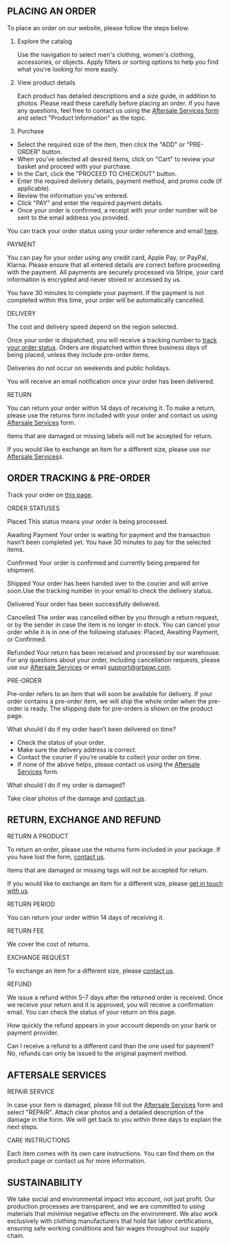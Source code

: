 ## PLACING AN ORDER

To place an order on our website, please follow the steps below.

1. Explore the catalog

   Use the navigation to select men's clothing, women's clothing, accessories, or objects. Apply filters or sorting options to help you find what you're looking for more easily.

2. View product details

   Each product has detailed descriptions and a size guide, in addition to photos. Please read these carefully before placing an order. If you have any questions, feel free to contact us using the [Aftersale Services form](/aftersale-services) and select "Product Information" as the topic.

3. Purchase

- Select the required size of the item, then click the "ADD" or "PRE-ORDER" button.
- When you've selected all desired items, click on "Cart" to review your basket and proceed with your purchase.
- In the Cart, click the "PROCEED TO CHECKOUT" button.
- Enter the required delivery details, payment method, and promo code (if applicable).
- Review the information you've entered.
- Click "PAY" and enter the required payment details.
- Once your order is confirmed, a receipt with your order number will be sent to the email address you provided.

You can track your order status using your order reference and email [here](/order-status).

PAYMENT

You can pay for your order using any credit card, Apple Pay, or PayPal, Klarna. Please ensure that all entered details are correct before proceeding with the payment. All payments are securely processed via Stripe, your card information is encrypted and never stored or accessed by us.

You have 30 minutes to complete your payment. If the payment is not completed within this time, your order will be automatically cancelled.

DELIVERY

The cost and delivery speed depend on the region selected.

Once your order is dispatched, you will receive a tracking number to [track your order status](/order-status). Orders are dispatched within three business days of being placed, unless they include pre-order items.

Deliveries do not occur on weekends and public holidays.

You will receive an email notification once your order has been delivered.

RETURN

You can return your order within 14 days of receiving it. To make a return, please use the returns form included with your order and contact us using [Aftersale Services](/aftersale-services) form.

Items that are damaged or missing labels will not be accepted for return.

If you would like to exchange an item for a different size, please use our [Aftersale Services](/aftersale-services)s.

## ORDER TRACKING & PRE-ORDER

Track your order on [this page](/order-status).

ORDER STATUSES

Placed
This status means your order is being processed.

Awaiting Payment
Your order is waiting for payment and the transaction hasn’t been completed yet. You have 30 minutes to pay for the selected items.

Confirmed
Your order is confirmed and currently being prepared for shipment.

Shipped
Your order has been handed over to the courier and will arrive soon.Use the tracking number in your email to check the delivery status.

Delivered
Your order has been successfully delivered.

Cancelled
The order was cancelled either by you through a return request, or by the sender in case the item is no longer in stock. You can cancel your order while it is in one of the following statuses: Placed, Awaiting Payment, or Confirmed.

Refunded
Your return has been received and processed by our warehouse.
For any questions about your order, including cancellation requests, please use our [Aftersale Services](/aftersale-services) or email [support@grbpwr.com](mailto:support@grbpwr.com).

PRE-ORDER

Pre-order refers to an item that will soon be available for delivery. If your order contains a pre-order item, we will ship the whole order when the pre-order is ready. The shipping date for pre-orders is shown on the product page.

What should I do if my order hasn’t been delivered on time?

- Check the status of your order.
- Make sure the delivery address is correct.
- Contact the courier if you’re unable to collect your order on time.
- If none of the above helps, please contact us using the [Aftersale Services](/aftersale-services) form.

What should I do if my order is damaged?

Take clear photos of the damage and [contact us](/contact-us).

## RETURN, EXCHANGE AND REFUND

RETURN A PRODUCT

To return an order, please use the returns form included in your package. If you have lost the form, [contact us](/aftersale-services).

Items that are damaged or missing tags will not be accepted for return.

If you would like to exchange an item for a different size, please [get in touch with us](/aftersale-services).

RETURN PERIOD

You can return your order within 14 days of receiving it.

RETURN FEE

We cover the cost of returns.

EXCHANGE REQUEST

To exchange an item for a different size, please [contact us](/aftersale-services).

REFUND

We issue a refund within 5–7 days after the returned order is received. Once we receive your return and it is approved, you will receive a confirmation email. You can check the status of your return on this page.

How quickly the refund appears in your account depends on your bank or payment provider.

Can I receive a refund to a different card than the one used for payment?
No, refunds can only be issued to the original payment method.

## AFTERSALE SERVICES

REPAIR SERVICE

In case your item is damaged, please fill out the [Aftersale Services](/aftersale-services) form and select "REPAIR". Attach clear photos and a detailed description of the damage in the form. We will get back to you within three days to explain the next steps.

CARE INSTRUCTIONS

Each item comes with its own care instructions. You can find them on the product page or contact us for more information.

## SUSTAINABILITY

We take social and environmental impact into account, not just profit. Our production processes are transparent, and we are committed to using materials that minimise negative effects on the environment.
We also work exclusively with clothing manufacturers that hold fair labor certifications, ensuring safe working conditions and fair wages throughout our supply chain.
